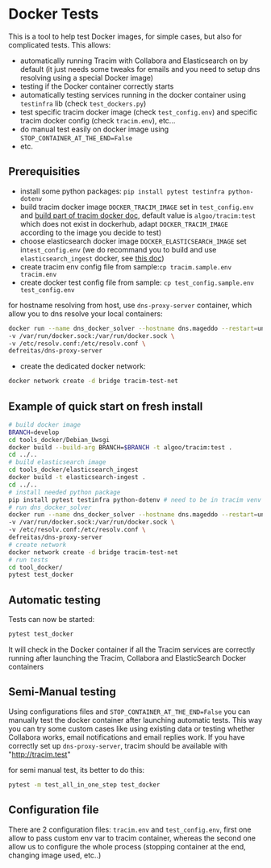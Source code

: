 # Docker Tests

This is a tool to help test Docker images, for simple cases, but also for complicated tests.
This allows:
- automatically running Tracim with Collabora and Elasticsearch on by default (it just needs some tweaks
for emails and you need to setup dns resolving using a special Docker image)
- testing if the Docker container correctly starts
- automatically testing services running in the docker container using `testinfra` lib (check `test_dockers.py`)
- test specific tracim docker image (check `test_config.env`) and specific tracim docker config (check `tracim.env`), etc...
- do manual test easily on docker image using `STOP_CONTAINER_AT_THE_END=False`
- etc.

## Prerequisities

- install some python packages:
`pip install pytest testinfra python-dotenv`
- build tracim docker image `DOCKER_TRACIM_IMAGE` set in `test_config.env` and [build part of tracim docker doc](../README.md), default
value is `algoo/tracim:test` which does not exist in dockerhub, adapt `DOCKER_TRACIM_IMAGE` according to the image you decide to test)
- choose elasticsearch docker image `DOCKER_ELASTICSEARCH_IMAGE` set in`test_config.env`   (we do recommand you to build and use
`elasticsearch_ingest` docker, see [this doc](../elasticsearch_ingest/README.md))
- create tracim env config file from sample:`cp tracim.sample.env tracim.env`
- create docker test config file from sample: `cp test_config.sample.env test_config.env`

for hostname resolving from host, use `dns-proxy-server` container, which allow you to dns resolve your local containers:

```sh
docker run --name dns_docker_solver --hostname dns.mageddo --restart=unless-stopped -p 5380:5380 \
-v /var/run/docker.sock:/var/run/docker.sock \
-v /etc/resolv.conf:/etc/resolv.conf \
defreitas/dns-proxy-server
```

- create the dedicated docker network:

```sh
docker network create -d bridge tracim-test-net
```

## Example of quick start on fresh install

```sh
# build docker image
BRANCH=develop
cd tools_docker/Debian_Uwsgi
docker build --build-arg BRANCH=$BRANCH -t algoo/tracim:test .
cd ../..
# build elasticsearch image
cd tools_docker/elasticsearch_ingest
docker build -t elasticsearch-ingest .
cd ../..
# install needed python package
pip install pytest testinfra python-dotenv # need to be in tracim venv
# run dns_docker_solver
docker run --name dns_docker_solver --hostname dns.mageddo --restart=unless-stopped -p 5380:5380 \
-v /var/run/docker.sock:/var/run/docker.sock \
-v /etc/resolv.conf:/etc/resolv.conf \
defreitas/dns-proxy-server
# create network
docker network create -d bridge tracim-test-net
# run tests
cd tool_docker/
pytest test_docker  
```

## Automatic testing

Tests can now be started:

```sh
pytest test_docker
```

It will check in the Docker container if all the Tracim services are correctly running after launching the Tracim, Collabora and ElasticSearch Docker containers


## Semi-Manual testing

Using configurations files and `STOP_CONTAINER_AT_THE_END=False` you can manually test the docker container after launching automatic tests.
This way you can try some custom cases like using existing data or testing whether Collabora works, email notifications and email replies work.
If you have correctly set up `dns-proxy-server`, tracim should be available with "http://tracim.test"

for semi manual test, its better to do this:
```sh
pytest -m test_all_in_one_step test_docker
```

## Configuration file

There are 2 configuration files: `tracim.env` and `test_config.env`, first one
allow to pass custom env var to tracim container, whereas the second one allow us
to configure the whole process (stopping container at the end, changing image used, etc..)

